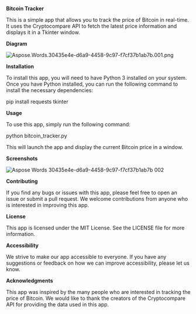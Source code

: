 **Bitcoin Tracker**

This is a simple app that allows you to track the price of Bitcoin in real-time. It uses the Cryptocompare API to fetch the latest price information and displays it in a Tkinter window.

**Diagram**

![Aspose.Words.30435e4e-d6a9-4458-9c97-f7cf37b1ab7b.001.png](https://user-images.githubusercontent.com/37781149/232330562-1e1a7138-e2a1-4858-85d5-080302239254.png)

**Installation**

To install this app, you will need to have Python 3 installed on your system. Once you have Python installed, you can run the following command to install the necessary dependencies:

pip install requests tkinter 

**Usage**

To use this app, simply run the following command:

python bitcoin\_tracker.py 

This will launch the app and display the current Bitcoin price in a window.

**Screenshots**

![Aspose Words 30435e4e-d6a9-4458-9c97-f7cf37b1ab7b 002](https://user-images.githubusercontent.com/37781149/232330718-3bcca7a5-2012-4a77-b942-bf770484e3f6.png)

**Contributing**

If you find any bugs or issues with this app, please feel free to open an issue or submit a pull request. We welcome contributions from anyone who is interested in improving this app.

**License**

This app is licensed under the MIT License. See the LICENSE file for more information.

**Accessibility**

We strive to make our app accessible to everyone. If you have any suggestions or feedback on how we can improve accessibility, please let us know.

**Acknowledgments**

This app was inspired by the many people who are interested in tracking the price of Bitcoin. We would like to thank the creators of the Cryptocompare API for providing the data used in this app.

